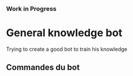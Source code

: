 ### Work in Progress
 
 # General knowledge bot
 Trying to create a good bot to train his knowledge
 
 
 ## Commandes du bot
 
